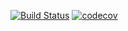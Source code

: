 [![Build Status](https://travis-ci.com/mmattocks/BGHMM.jl.svg?branch=master)](https://travis-ci.com/mmattocks/BGHMM.jl)
[![codecov](https://codecov.io/gh/mmattocks/BGHMM.jl/branch/master/graph/badge.svg)](https://codecov.io/gh/mmattocks/BGHMM.jl)